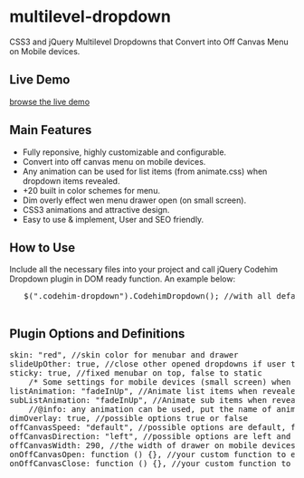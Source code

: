 # multilevel-dropdown
CSS3 and jQuery Multilevel Dropdowns that Convert into Off Canvas Menu on Mobile devices. 

## Live Demo 
[browse the live demo](https://codehimblog.github.io/multilevel-dropdown/)

## Main Features
 * Fully reponsive, highly customizable and configurable.
 * Convert into off canvas menu on mobile devices.
 * Any animation can be used for list items (from animate.css) when dropdown items revealed.
 * +20 built in color schemes for menu. 
 * Dim overly effect wen menu drawer open (on small screen). 
 * CSS3 animations and attractive design. 
 * Easy to use & implement, User and SEO friendly.  
 
 ## How to Use
 Include all the necessary files into your project and call jQuery Codehim Dropdown plugin in DOM ready function. An example below:
 <pre>   $(".codehim-dropdown").CodehimDropdown(); //with all default settings
 </pre>
 ## Plugin Options and Definitions
 <pre>
skin: "red", //skin color for menubar and drawer
slideUpOther: true, //close other opened dropdowns if user trigger new one 
sticky: true, //fixed menubar on top, false to static
	/* Some settings for mobile devices (small screen) when horizontal menubar converted into offcanvas menu */
listAnimation: "fadeInUp", //Animate list items when revealed 
subListAnimation: "fadeInUp", //Animate sub items when revealed 
	//@info: any animation can be used, put the name of animation class name from animate.css in the above options
dimOverlay: true, //possible options true or false 
offCanvasSpeed: "default", //possible options are default, fast, faster, slow and slower
offCanvasDirection: "left", //possible options are left and right 
offCanvasWidth: 290, //the width of drawer on mobile devices in pixels
onOffCanvasOpen: function () {}, //your custom function to execute when menu open on mobile devices
onOffCanvasClose: function () {}, //your custom function to execute when menu closed
</pre>
